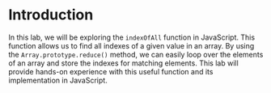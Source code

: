 # Introduction

In this lab, we will be exploring the `indexOfAll` function in JavaScript. This function allows us to find all indexes of a given value in an array. By using the `Array.prototype.reduce()` method, we can easily loop over the elements of an array and store the indexes for matching elements. This lab will provide hands-on experience with this useful function and its implementation in JavaScript.
